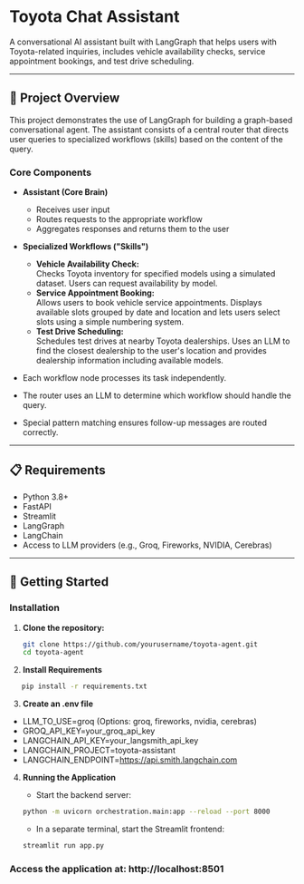 # Toyota Chat Assistant

A conversational AI assistant built with LangGraph that helps users with Toyota-related inquiries, includes vehicle availability checks, service appointment bookings, and test drive scheduling.

---

## 🚗 Project Overview

This project demonstrates the use of LangGraph for building a graph-based conversational agent. The assistant consists of a central router that directs user queries to specialized workflows (skills) based on the content of the query.

### Core Components

- **Assistant (Core Brain)**

  - Receives user input
  - Routes requests to the appropriate workflow
  - Aggregates responses and returns them to the user

- **Specialized Workflows ("Skills")**

  - **Vehicle Availability Check:**  
    Checks Toyota inventory for specified models using a simulated dataset. Users can request availability by model.
  - **Service Appointment Booking:**  
    Allows users to book vehicle service appointments. Displays available slots grouped by date and location and lets users select slots using a simple numbering system.
  - **Test Drive Scheduling:**  
    Schedules test drives at nearby Toyota dealerships. Uses an LLM to find the closest dealership to the user's location and provides dealership information including available models.

- Each workflow node processes its task independently.
- The router uses an LLM to determine which workflow should handle the query.
- Special pattern matching ensures follow-up messages are routed correctly.

---

## 📋 Requirements

- Python 3.8+
- FastAPI
- Streamlit
- LangGraph
- LangChain
- Access to LLM providers (e.g., Groq, Fireworks, NVIDIA, Cerebras)

---

## 🚀 Getting Started

### Installation

1. **Clone the repository:**

   ```bash
   git clone https://github.com/yourusername/toyota-agent.git
   cd toyota-agent

   ```

2. **Install Requirements**

```bash
   pip install -r requirements.txt
```

3. **Create an .env file**

- LLM_TO_USE=groq (Options: groq, fireworks, nvidia, cerebras)
- GROQ_API_KEY=your_groq_api_key
- LANGCHAIN_API_KEY=your_langsmith_api_key
- LANGCHAIN_PROJECT=toyota-assistant
- LANGCHAIN_ENDPOINT=https://api.smith.langchain.com

4. **Running the Application**
    - Start the backend server:

    ```bash
    python -m uvicorn orchestration.main:app --reload --port 8000
     ```
    - In a separate terminal, start the Streamlit frontend:
      
    ```bash
    streamlit run app.py
     ```

### Access the application at: http://localhost:8501

